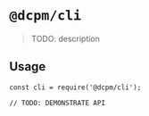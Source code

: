 # `@dcpm/cli`

> TODO: description

## Usage

```
const cli = require('@dcpm/cli');

// TODO: DEMONSTRATE API
```

